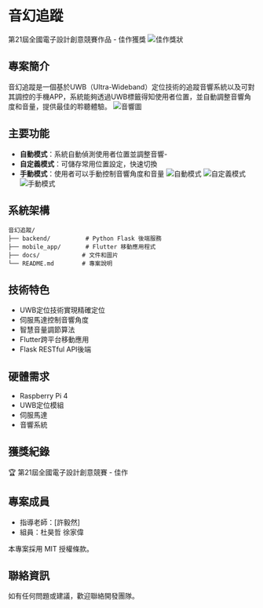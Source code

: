 # 音幻追蹤

第21屆全國電子設計創意競賽作品 - 佳作獲獎
![佳作獎狀](docs/2025全國電子設計創意競賽佳作.jpg)


## 專案簡介

音幻追蹤是一個基於UWB（Ultra-Wideband）定位技術的追蹤音響系統以及可對其調控的手機APP，系統能夠透過UWB標籤得知使用者位置，並自動調整音響角度和音量，提供最佳的聆聽體驗。
![音響圖](docs/音響圖.png)

## 主要功能

- **自動模式**：系統自動偵測使用者位置並調整音響- 
- **自定義模式**：可儲存常用位置設定，快速切換
- **手動模式**：使用者可以手動控制音響角度和音量
![自動模式](docs/自動模式.jpg) ![自定義模式](docs/自定義模式.jpg) ![手動模式](docs/手動模式.jpg)






## 系統架構

```
音幻追蹤/
├── backend/          # Python Flask 後端服務
├── mobile_app/       # Flutter 移動應用程式
├── docs/            # 文件和圖片
└── README.md        # 專案說明
```

## 技術特色

- UWB定位技術實現精確定位
- 伺服馬達控制音響角度
- 智慧音量調節算法
- Flutter跨平台移動應用
- Flask RESTful API後端


## 硬體需求

- Raspberry Pi 4
- UWB定位模組
- 伺服馬達
- 音響系統

## 獲獎紀錄

🏆 第21屆全國電子設計創意競賽 - 佳作

## 專案成員

- 指導老師：[許毅然]
- 組員：杜昊哲 徐家偉

本專案採用 MIT 授權條款。

## 聯絡資訊

如有任何問題或建議，歡迎聯絡開發團隊。

